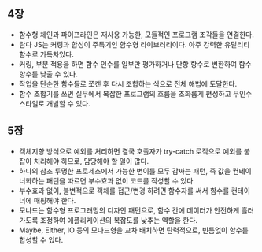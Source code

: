 ## 4장
- 함수형 체인과 파이프라인은 재사용 가능한, 모듈적인 프로그램 조각들을 연결한다.
- 람다 JS는 커링과 합성이 주특기인 함수형 라이브러리이다. 아주 강력한 유틸리티 함수로 가득차있다.
- 커링, 부분 적용을 하면 함수 인수를 일부만 평가하거나 단항 항수로 변환하여 함수 항수를 낮출 수 있다.
- 작업을 단순한 함수들로 쪼갠 후 다시 조합하는 식으로 전체 해법에 도달한다.
- 함수 조합기를 쓰면 실무에서 복잡한 프로그램의 흐름을 조화롭게 편성하고 무인수 스타일로 개발할 수 있다.

## 5장
- 객체지향 방식으로 예외를 처리하면 결국 호출자가 try-catch 로직으로 예외를 붙잡아 처리해야 하므로, 담당해야 할 일이 많다.
- 하나의 참조 투명한 프로세스에서 가능한 변이를 모두 감싸는 패턴, 즉 값을 컨테이너화하는 패턴을 따르면 부수효과 없이 코드를 작성할 수 있다.
- 부수효과 없이, 불변적으로 객체를 접근/변경 하려면 함수자를 써서 함수를 컨테이너에 매핑해야 한다.
- 모나드는 함수형 프로그래밍의 디자인 패턴으로, 함수 간에 데이터가 안전하게 흘러가도록 조정하여 애플리케이션의 복잡도를 낮추는 역할을 한다.
- Maybe, Either, IO 등의 모나드형을 교차 배치하면 탄력적으로, 빈틈없이 함수를 합성할 수 있다.